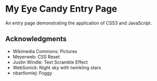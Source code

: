# My Eye Candy Entry Page

An entry page demonstrating the application of CSS3 and JavaScript.

## Acknowledgments

* Wikimedia Commons: Pictures
* Meyerweb: CSS Reset
* Justin Windle: Text Scramble Effect
* WebSonick: Night sky with twinkling stars
* nbartlomiej: Foggy